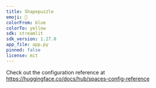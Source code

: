```yaml
---
title: Shapepuzzle
emoji: 🐢
colorFrom: blue
colorTo: yellow
sdk: streamlit
sdk_version: 1.27.0
app_file: app.py
pinned: false
license: mit
---
```


Check out the configuration reference at https://huggingface.co/docs/hub/spaces-config-reference
